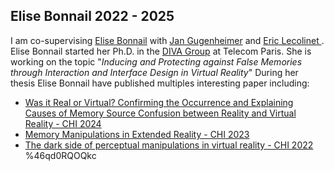 ## Elise Bonnail 2022 - 2025
I am co-supervising [Elise Bonnail](https://perso.telecom-paristech.fr/ebonnail/) with [Jan Gugenheimer](https://gugenheimer.com/) and [Eric Lecolinet ](https://perso.telecom-paristech.fr/elc/).
Elise Bonnail started her Ph.D. in the [DIVA Group](https://diva.telecom-paristech.fr/) at Telecom Paris. 
She is working on the topic "*Inducing and Protecting against False Memories through Interaction and Interface Design in Virtual Reality*" 
During her thesis Elise Bonnail have published multiples interesting paper including: 
* [Was it Real or Virtual? Confirming the Occurrence and Explaining Causes of Memory Source Confusion between Reality and Virtual Reality - CHI 2024](https://dl.acm.org/doi/10.1145/3613904.3641992)
* [Memory Manipulations in Extended Reality - CHI 2023](https://dl.acm.org/doi/10.1145/3544548.3580988)
* [The dark side of perceptual manipulations in virtual reality - CHI 2022](https://dl.acm.org/doi/abs/10.1145/3491102.3517728?casa_token=4Hxu2GUiSvAAAAAA:ErKU9rhaog4i8lgUeRf8o3TV5aingPZmLmOl3z_NWhR8wICU1HzxvAF7Zix8jMLQCEyfVo7TA4CY5g) %46qd0RQOQkc
